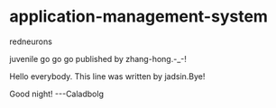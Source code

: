 application-management-system
=============================

redneurons

juvenile go go go published by zhang-hong.-_-!

Hello everybody. This line was written by jadsin.Bye!

Good night! ---Caladbolg

